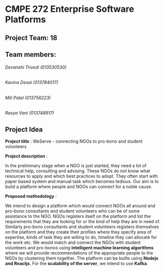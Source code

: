 # CMPE 272 Enterprise Software Platforms

## Project Team: 18 

## Team members:

###### Devanshi Trivedi (013530530)

###### Kavina Desai (013784017)

###### Mili Patel (013756223)

###### Reeya Vani (013748917)


## **Project Idea**

**Project title** : WeServe - connecting NGOs to pro-bono and student volunteers

**Project description** :

In the preliminary stage when a NGO is just started, they need a lot of technical help, consulting and advising.  These NGOs do not know what resources  to apply and which best practices to adopt. They often start with paper based system and manual task which becomes tedious. Our aim is to build a platform where people and NGOs can connect for a noble cause.

**Proposed methodology** :

We intend to design a platform which would connect NGOs all around and pro-bono consultants and student volunteers who can be of some assistance to the NGO. NGOs registers itself on the platform and list the requirements that they are looking for or the kind of help they are in need of. Similarly pro-bono consultants and student volunteers registers themselves on the platform and they create their profiles where they specify area of expertise, kinds of task they are willing to do, timeline they can allocate for the work etc. We would match and connect the NGOs with student volunteers and pro-bonos using **intelligent machine learning algorithms** where we will provide recommendations of the appropriate people to the NGOs by clustering them together. The platform can be builts using **Nodejs and Reactjs**. For the **scalability of the server**, we intend to use **Kafka**.  



















